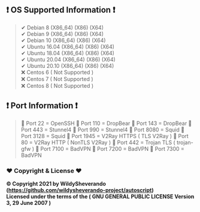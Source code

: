 
## ❗ OS Supported Information ❗

> ✔ Debian 8 (X86_64) (X86) (X64)<br>
> ✔ Debian 9 (X86_64) (X86) (X64)<br>
> ✔ Debian 10 (X86_64) (X86) (X64)<br>
> ✔ Ubuntu 16.04 (X86_64) (X86) (X64)<br>
> ✔ Ubuntu 18.04 (X86_64) (X86) (X64)<br>
> ✔ Ubuntu 20.04 (X86_64) (X86) (X64)<br>
> ✔ Ubuntu 20.10 (X86_64) (X86) (X64)<br>
> ❌ Centos 6 ( Not Supported )<br>
> ❌ Centos 7 ( Not Supported )<br>
> ❌ Centos 8 ( Not Supported ) <br>


## ❗ Port Information ❗
> 🔸 Port 22 = OpenSSH
> 🔸 Port 110 = DropBear
> 🔸 Port 143 = DropBear
> 🔸 Port 443 = Stunnel4
> 🔸 Port 990 = Stunnel4
> 🔸 Port 8080 = Squid
> 🔸 Port 3128 = Squid
> 🔸 Port 1945 = V2Ray HTTPS ( TLS V2Ray )
> 🔸 Port 80 = V2Ray HTTP ( NonTLS V2Ray )
> 🔸 Port 442 = Trojan TLS ( trojan-gfw )
> 🔸 Port 7100 = BadVPN 
> 🔸 Port 7200 = BadVPN
> 🔸 Port 7300 = BadVPN

### ❤ Copyright & License ❤

<b>© Copyright 2021 by WildySheverando (https://github.com/wildysheverando-project/autoscript)</b> <br>
<b>Licensed under the terms of the ( GNU GENERAL PUBLIC LICENSE Version 3, 29 June 2007 )</b>
